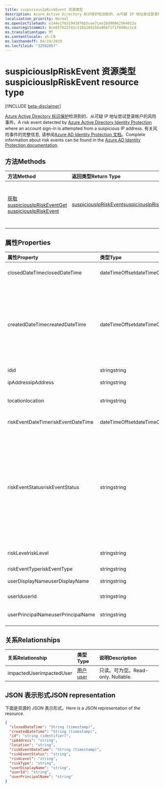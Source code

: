 ```yaml
---
title: suspiciousIpRiskEvent 资源类型
description: Azure Active Directory 标识保护检测到的、从可疑 IP 地址尝试登录帐户的风险事件。 有关风险事件的完整信息, 请参阅 Azure AD Identity Protection 文档。
localization_priority: Normal
ms.openlocfilehash: e144e1f631941076b5cee7cee20d90062564012a
ms.sourcegitcommit: 0ce657622f42c510a104156a96bf1f1f040bc1cd
ms.translationtype: MT
ms.contentlocale: zh-CN
ms.lasthandoff: 04/24/2019
ms.locfileid: "32582057"
---
```

# <a name="suspiciousipriskevent-resource-type"></a><span data-ttu-id="b67bd-104">suspiciousIpRiskEvent 资源类型</span><span class="sxs-lookup"><span data-stu-id="b67bd-104">suspiciousIpRiskEvent resource type</span></span>

[!INCLUDE [beta-disclaimer](../../includes/beta-disclaimer.md)]

<span data-ttu-id="b67bd-105">[Azure Active Directory 标识保护](https://azure.microsoft.com/en-us/documentation/articles/active-directory-identityprotection/)检测到的、从可疑 IP 地址尝试登录帐户的风险事件。</span><span class="sxs-lookup"><span data-stu-id="b67bd-105">A risk event detected by [Azure Active Directory Identity Protection](https://azure.microsoft.com/en-us/documentation/articles/active-directory-identityprotection/) where an account sign-in is attempted from a suspicious IP address.</span></span> <span data-ttu-id="b67bd-106">有关风险事件的完整信息, 请参阅[Azure AD Identity Protection 文档](https://azure.microsoft.com/en-us/documentation/articles/active-directory-identityprotection-risk-events-types/)。</span><span class="sxs-lookup"><span data-stu-id="b67bd-106">Complete information about risk events can be found in the [Azure AD Identity Protection documentation](https://azure.microsoft.com/en-us/documentation/articles/active-directory-identityprotection-risk-events-types/).</span></span>


## <a name="methods"></a><span data-ttu-id="b67bd-107">方法</span><span class="sxs-lookup"><span data-stu-id="b67bd-107">Methods</span></span>

| <span data-ttu-id="b67bd-108">方法</span><span class="sxs-lookup"><span data-stu-id="b67bd-108">Method</span></span>           | <span data-ttu-id="b67bd-109">返回类型</span><span class="sxs-lookup"><span data-stu-id="b67bd-109">Return Type</span></span>    |<span data-ttu-id="b67bd-110">说明</span><span class="sxs-lookup"><span data-stu-id="b67bd-110">Description</span></span>|
|:---------------|:--------|:----------|
|[<span data-ttu-id="b67bd-111">获取 suspiciousIpRiskEvent</span><span class="sxs-lookup"><span data-stu-id="b67bd-111">Get suspiciousIpRiskEvent</span></span>](../api/suspiciousipriskevent-get.md) | [<span data-ttu-id="b67bd-112">suspiciousIpRiskEvent</span><span class="sxs-lookup"><span data-stu-id="b67bd-112">suspiciousIpRiskEvent</span></span>](suspiciousipriskevent.md) |<span data-ttu-id="b67bd-113">读取 suspiciousIpRiskEvent 对象的属性和关系。</span><span class="sxs-lookup"><span data-stu-id="b67bd-113">Read properties and relationships of suspiciousIpRiskEvent object.</span></span>|

## <a name="properties"></a><span data-ttu-id="b67bd-114">属性</span><span class="sxs-lookup"><span data-stu-id="b67bd-114">Properties</span></span>
| <span data-ttu-id="b67bd-115">属性</span><span class="sxs-lookup"><span data-stu-id="b67bd-115">Property</span></span>     | <span data-ttu-id="b67bd-116">类型</span><span class="sxs-lookup"><span data-stu-id="b67bd-116">Type</span></span>   |<span data-ttu-id="b67bd-117">说明</span><span class="sxs-lookup"><span data-stu-id="b67bd-117">Description</span></span>|
|:---------------|:--------|:----------|
|<span data-ttu-id="b67bd-118">closedDateTime</span><span class="sxs-lookup"><span data-stu-id="b67bd-118">closedDateTime</span></span>|<span data-ttu-id="b67bd-119">dateTimeOffset</span><span class="sxs-lookup"><span data-stu-id="b67bd-119">dateTimeOffset</span></span>| <span data-ttu-id="b67bd-120">风险事件关闭的日期和时间</span><span class="sxs-lookup"><span data-stu-id="b67bd-120">The date and time that the risk event was closed</span></span>|
|<span data-ttu-id="b67bd-121">createdDateTime</span><span class="sxs-lookup"><span data-stu-id="b67bd-121">createdDateTime</span></span>|<span data-ttu-id="b67bd-122">dateTimeOffset</span><span class="sxs-lookup"><span data-stu-id="b67bd-122">dateTimeOffset</span></span>| <span data-ttu-id="b67bd-123">风险事件的创建日期和时间。</span><span class="sxs-lookup"><span data-stu-id="b67bd-123">The date and time that the risk event was created.</span></span> <span data-ttu-id="b67bd-124">此值始终大于或等于风险事件本身的日期时间。</span><span class="sxs-lookup"><span data-stu-id="b67bd-124">This is always greater than or equal to the datetime of the risk event itself.</span></span> <span data-ttu-id="b67bd-125">这是查询风险事件时用作筛选器的正确属性。</span><span class="sxs-lookup"><span data-stu-id="b67bd-125">This is the correct property to use as a filter when querying risk events.</span></span>|
|<span data-ttu-id="b67bd-126">id</span><span class="sxs-lookup"><span data-stu-id="b67bd-126">id</span></span>|<span data-ttu-id="b67bd-127">string</span><span class="sxs-lookup"><span data-stu-id="b67bd-127">string</span></span>| <span data-ttu-id="b67bd-128">只读</span><span class="sxs-lookup"><span data-stu-id="b67bd-128">Read-only</span></span>|
|<span data-ttu-id="b67bd-129">ipAddress</span><span class="sxs-lookup"><span data-stu-id="b67bd-129">ipAddress</span></span>|<span data-ttu-id="b67bd-130">string</span><span class="sxs-lookup"><span data-stu-id="b67bd-130">string</span></span>| <span data-ttu-id="b67bd-131">登录的 IP 地址</span><span class="sxs-lookup"><span data-stu-id="b67bd-131">The IP address of the sign-in</span></span>|
|<span data-ttu-id="b67bd-132">location</span><span class="sxs-lookup"><span data-stu-id="b67bd-132">location</span></span>|<span data-ttu-id="b67bd-133">string</span><span class="sxs-lookup"><span data-stu-id="b67bd-133">string</span></span>| <span data-ttu-id="b67bd-134">连接到登录 IP 地址的位置</span><span class="sxs-lookup"><span data-stu-id="b67bd-134">The location attached to the IP address of the sign-in</span></span>|
|<span data-ttu-id="b67bd-135">riskEventDateTime</span><span class="sxs-lookup"><span data-stu-id="b67bd-135">riskEventDateTime</span></span>|<span data-ttu-id="b67bd-136">dateTimeOffset</span><span class="sxs-lookup"><span data-stu-id="b67bd-136">dateTimeOffset</span></span>| <span data-ttu-id="b67bd-137">风险事件发生的日期和时间</span><span class="sxs-lookup"><span data-stu-id="b67bd-137">The date and time when the risk event occurred</span></span>|
|<span data-ttu-id="b67bd-138">riskEventStatus</span><span class="sxs-lookup"><span data-stu-id="b67bd-138">riskEventStatus</span></span>|<span data-ttu-id="b67bd-139">string</span><span class="sxs-lookup"><span data-stu-id="b67bd-139">string</span></span>| <span data-ttu-id="b67bd-140">可取值为：`active`、`remediated`、`dismissedAsFixed`、`dismissedAsFalsePositive`、`dismissedAsIgnore`、`loginBlocked`、`closedMfaAuto`、`closedMultipleReasons`。</span><span class="sxs-lookup"><span data-stu-id="b67bd-140">Possible values are: `active`, `remediated`, `dismissedAsFixed`, `dismissedAsFalsePositive`, `dismissedAsIgnore`, `loginBlocked`, `closedMfaAuto`, `closedMultipleReasons`.</span></span>|
|<span data-ttu-id="b67bd-141">riskLevel</span><span class="sxs-lookup"><span data-stu-id="b67bd-141">riskLevel</span></span>|<span data-ttu-id="b67bd-142">string</span><span class="sxs-lookup"><span data-stu-id="b67bd-142">string</span></span>| <span data-ttu-id="b67bd-143">可取值为：`low`、`medium`、`high`。</span><span class="sxs-lookup"><span data-stu-id="b67bd-143">Possible values are: `low`, `medium`, `high`.</span></span>|
|<span data-ttu-id="b67bd-144">riskEventType</span><span class="sxs-lookup"><span data-stu-id="b67bd-144">riskEventType</span></span>|<span data-ttu-id="b67bd-145">string</span><span class="sxs-lookup"><span data-stu-id="b67bd-145">string</span></span>| <span data-ttu-id="b67bd-146">风险的类型</span><span class="sxs-lookup"><span data-stu-id="b67bd-146">The type of risk</span></span>|
|<span data-ttu-id="b67bd-147">userDisplayName</span><span class="sxs-lookup"><span data-stu-id="b67bd-147">userDisplayName</span></span>|<span data-ttu-id="b67bd-148">string</span><span class="sxs-lookup"><span data-stu-id="b67bd-148">string</span></span>| <span data-ttu-id="b67bd-149">具有风险的用户的名称</span><span class="sxs-lookup"><span data-stu-id="b67bd-149">The name of the user at risk</span></span>|
|<span data-ttu-id="b67bd-150">userId</span><span class="sxs-lookup"><span data-stu-id="b67bd-150">userId</span></span>|<span data-ttu-id="b67bd-151">string</span><span class="sxs-lookup"><span data-stu-id="b67bd-151">string</span></span>| <span data-ttu-id="b67bd-152">用户面临风险的 id</span><span class="sxs-lookup"><span data-stu-id="b67bd-152">The id of the user at risk</span></span>|
|<span data-ttu-id="b67bd-153">userPrincipalName</span><span class="sxs-lookup"><span data-stu-id="b67bd-153">userPrincipalName</span></span>|<span data-ttu-id="b67bd-154">string</span><span class="sxs-lookup"><span data-stu-id="b67bd-154">string</span></span>| <span data-ttu-id="b67bd-155">用户面临风险的用户主体名称</span><span class="sxs-lookup"><span data-stu-id="b67bd-155">The user principal name of the user at risk</span></span>|

## <a name="relationships"></a><span data-ttu-id="b67bd-156">关系</span><span class="sxs-lookup"><span data-stu-id="b67bd-156">Relationships</span></span>
| <span data-ttu-id="b67bd-157">关系</span><span class="sxs-lookup"><span data-stu-id="b67bd-157">Relationship</span></span> | <span data-ttu-id="b67bd-158">类型</span><span class="sxs-lookup"><span data-stu-id="b67bd-158">Type</span></span>   |<span data-ttu-id="b67bd-159">说明</span><span class="sxs-lookup"><span data-stu-id="b67bd-159">Description</span></span>|
|:---------------|:--------|:----------|
|<span data-ttu-id="b67bd-160">impactedUser</span><span class="sxs-lookup"><span data-stu-id="b67bd-160">impactedUser</span></span>|[<span data-ttu-id="b67bd-161">用户</span><span class="sxs-lookup"><span data-stu-id="b67bd-161">user</span></span>](user.md)| <span data-ttu-id="b67bd-p104">只读。可为空。</span><span class="sxs-lookup"><span data-stu-id="b67bd-p104">Read-only. Nullable.</span></span>|

## <a name="json-representation"></a><span data-ttu-id="b67bd-164">JSON 表示形式</span><span class="sxs-lookup"><span data-stu-id="b67bd-164">JSON representation</span></span>

<span data-ttu-id="b67bd-165">下面是资源的 JSON 表示形式。</span><span class="sxs-lookup"><span data-stu-id="b67bd-165">Here is a JSON representation of the resource.</span></span>

<!-- {
  "blockType": "resource",
  "optionalProperties": [

  ],
  "@odata.type": "microsoft.graph.suspiciousIpRiskEvent"
}-->

```json
{
  "closedDateTime": "String (timestamp)",
  "createdDateTime": "String (timestamp)",
  "id": "string (identifier)",
  "ipAddress": "string",
  "location": "string",
  "riskEventDateTime": "String (timestamp)",
  "riskEventStatus": "string",
  "riskLevel": "string",
  "riskType": "string",
  "userDisplayName": "string",
  "userId": "string",
  "userPrincipalName": "string"
}

```

<!-- uuid: 8fcb5dbc-d5aa-4681-8e31-b001d5168d79
2015-10-25 14:57:30 UTC -->
<!--
{
  "type": "#page.annotation",
  "description": "suspiciousIpRiskEvent resource",
  "keywords": "",
  "section": "documentation",
  "tocPath": "",
  "suppressions": [
    "Error: /api-reference/beta/resources/suspiciousipriskevent.md:\r\n      Exception processing links.\r\n    System.ArgumentException: Link Definition was null. Link text: !INCLUDE [beta-disclaimer](../../includes/beta-disclaimer.md)\r\n      at ApiDoctor.Validation.DocFile.get_LinkDestinations()\r\n      at ApiDoctor.Validation.DocSet.ValidateLinks(Boolean includeWarnings, String[] relativePathForFiles, IssueLogger issues, Boolean requireFilenameCaseMatch, Boolean printOrphanedFiles)"
  ]
}
-->
